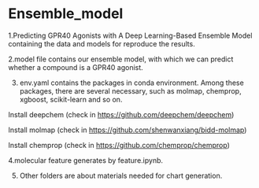 # Ensemble_model

1.Predicting GPR40 Agonists with A Deep Learning-Based Ensemble Model containing the data and models for reproduce the results.

2.model file contains our ensemble model, with which we can predict whether a compound is a GPR40 agonist.

3. env.yaml contains the packages in conda environment. Among these packages, there are several necessary, such as molmap, chemprop, xgboost, scikit-learn and so on.

Install deepchem (check in https://github.com/deepchem/deepchem)

Install molmap (check in https://github.com/shenwanxiang/bidd-molmap)

Install chemprop (check in https://github.com/chemprop/chemprop)

4.molecular feature generates by feature.ipynb.

5. Other folders are about materials needed for chart generation.

